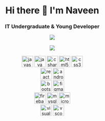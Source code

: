 <div align="center">
  <h1>Hi there 👋 I'm Naveen</h1>

<h3> IT Undergraduate & Young Developer</h3>

<div align="center">
  <img src="https://github-readme-stats.vercel.app/api?username=nveen9&show_icons=true&theme=transparent"/> 
</div>
</br>
<div align="center">
  <img src="https://github-readme-stats.vercel.app/api/top-langs/?username=nveen9&layout=compact&langs_count=8&theme=transparent"/> 
</div>
</br>
<div align="center">
  <img margin="10" height="35" src="https://cdn.jsdelivr.net/gh/devicons/devicon/icons/javascript/javascript-original.svg" alt="javascript logo"  />
  <img margin="10" height="35" src="https://cdn.jsdelivr.net/gh/devicons/devicon/icons/java/java-original.svg" alt="java logo"  />
  <img margin="10" height="35" src="https://cdn.jsdelivr.net/gh/devicons/devicon/icons/csharp/csharp-original.svg" alt="csharp logo"  />
  <img margin="10" height="35" src="https://cdn.jsdelivr.net/gh/devicons/devicon/icons/html5/html5-original.svg" alt="html5 logo"  />
  <img margin="10" height="35" src="https://cdn.jsdelivr.net/gh/devicons/devicon/icons/css3/css3-original.svg" alt="css3 logo"  />
</br>
  <img margin="10" height="35" src="https://cdn.jsdelivr.net/gh/devicons/devicon/icons/react/react-original.svg" alt="react logo"  />
  <img margin="10" height="35" src="https://cdn.jsdelivr.net/gh/devicons/devicon/icons/androidstudio/androidstudio-original.svg" alt="androidstudio logo"  />
</br>
  <img margin="10" height="35" src="https://cdn.jsdelivr.net/gh/devicons/devicon/icons/bootstrap/bootstrap-original.svg" alt="bootstrap logo"  />
  <a margin="10" href="https://figma.com" target="_blank"><img margin="10" height="35" src="https://cdn.jsdelivr.net/gh/devicons/devicon/icons/figma/figma-original.svg" alt="figma logo"  /></a>
</br>
  <img margin="10" height="35" src="https://cdn.jsdelivr.net/gh/devicons/devicon/icons/firebase/firebase-plain.svg" alt="firebase logo"  />
  <img margin="10" height="35" src="https://cdn.jsdelivr.net/gh/devicons/devicon/icons/mysql/mysql-original.svg" alt="mysql logo"  />
  <img margin="10" height="35" src="https://cdn.jsdelivr.net/gh/devicons/devicon/icons/microsoftsqlserver/microsoftsqlserver-plain.svg" alt="microsoftsqlserver logo"  />
</br>
  <img margin="10" height="35" src="https://cdn.jsdelivr.net/gh/devicons/devicon/icons/visualstudio/visualstudio-plain.svg" alt="visualstudio logo"  />
  <img margin="10" height="35" src="https://cdn.jsdelivr.net/gh/devicons/devicon/icons/vscode/vscode-original.svg" alt="vscode logo"  />
</div>
